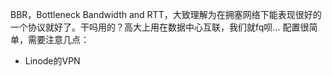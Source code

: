BBR，Bottleneck Bandwidth and RTT，大致理解为在拥塞网络下能表现很好的一个协议就好了。干吗用的？高大上用在数据中心互联，我们就fq呗...
配置很简单，需要注意几点：
- Linode的VPN